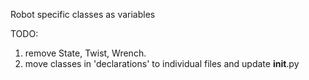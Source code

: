 Robot specific classes as variables

TODO: 
1) remove State, Twist, Wrench.
2) move classes in 'declarations' to individual files
	and update __init__.py